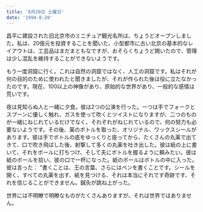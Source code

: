 ```yaml
---
title: '8月20日 土曜日'
date: '1994-8-20'
---
```


昌平に建設された旧北京市のミニチュア観光名所は、ちょうどオープンしました。私は、20億元を投資することを聞いた、小型都市に古い北京の基本的なレイアウトは、工芸品はまだまともなですが、おそらくちょうど開いたので、管理は少し混乱を維持することができないようです。

もう一度洞窟に行く。これは自然の洞窟ではなく、人工の洞窟です。私はそれが何の目的のために使われたと聞きましたが、それが作られた後は役に立たなかったのです。現在、100以上の神像があり、原始的な世界があり、一般的な感情は荒いです。

夜は見知らぬ人と一緒に夕食。彼は2つの公演を行った。一つは手でフォークとスプーンに優しく触れ、ガスを使って吹くとツイストになりますが、二つのものが一緒にねじれているだけでなく、それぞれがねじれているので、何の努力も必要ないようです。その後、薬のボトルを取った、オリジナル、ワックスシールがあります。彼は手でボトルの底をゆっくりと座ってから、たくさんの丸薬で出てきて、口で吹き飛ばした後、射撃して多くの丸薬を吐き出した。彼は紙の上に書いて、それをボールに打ちつけ、そして夫にボトルを握るように頼みたい。彼は紙のボールを拾い、彼の口で一杯になった。紙のボールはボトルの中に入った。彼は言った： "書くことは、王の言葉、さらにはペンを書くことです。シールを開く、すべての丸薬を出す、紙を見つける、それは本当にそれです奇跡です、それを信じることができません。鍼灸が跳ね上がった。

世界には不明瞭で明瞭なものがたくさんありますが、それは世界ではありません。

